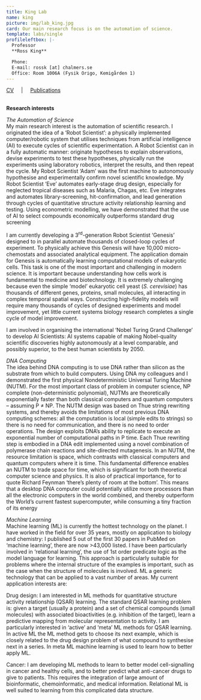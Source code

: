 ```yaml
---
title: King Lab
name: king
picture: img/lab_king.jpg
card: Our main research focus is on the automation of science.
template: labs/single
profileleftbox: |-
  Professor  
  **Ross King**

  Phone:   
  E-mail: rossk [at] chalmers.se  
  Office: Room 1006A (Fysik Origo, Kemigården 1)
---
```

[CV](/img/cv_rk.pdf) &nbsp;&nbsp;&nbsp;&nbsp;|&nbsp;&nbsp;&nbsp;&nbsp; [Publications](/img/pub_rk.pdf) <br/><br/> 

**Research interests**

*The Automation of Science*   
My main research interest is the automation of scientific research. I originated the idea of a ‘Robot Scientist’: a physically implemented computer/robotic system that utilises techniques from artificial intelligence (AI) to execute cycles of scientific experimentation.  A Robot Scientist can in a fully automatic manner: originate hypotheses to explain observations, devise experiments to test these hypotheses, physically run the experiments using laboratory robotics, interpret the results, and then repeat the cycle. My Robot Scientist ‘Adam’ was the first machine to autonomously hypothesise and experimentally confirm novel scientific knowledge. My Robot Scientist ‘Eve’ automates early-stage drug design, especially for neglected tropical diseases such as Malaria, Chagas, etc. Eve integrates and automates library-screening, hit-confirmation, and lead generation through cycles of quantitative structure activity relationship learning and testing. Using econometric modelling, we have demonstrated that the use of AI to select compounds economically outperforms standard drug screening   

I am currently developing a 3<sup>rd</sup>-generation Robot Scientist ‘Genesis’ designed to in parallel automate thousands of closed-loop cycles of experiment. To physically achieve this Genesis will have 10,000 micro-chemostats and associated analytical equipment. The application domain for Genesis is automatically learning computational models of eukaryotic cells. This task is one of the most important and challenging in modern science. It is important because understanding how cells work is fundamental to medicine and biotechnology. It is extremely challenging because even the simple ‘model’ eukaryotic cell yeast (*S. cerevisiae*) has thousands of different genes, proteins, small molecules, all interacting in complex temporal spatial ways. Constructing high-fidelity models will require many thousands of cycles of designed experiments and model improvement, yet little current systems biology research completes a single cycle of model improvement. 
 
I am involved in organising the international ‘Nobel Turing Grand Challenge’ to develop AI Scientists: AI systems capable of making Nobel-quality scientific discoveries highly autonomously at a level comparable, and possibly superior, to the best human scientists by 2050. 

*DNA Computing*  
The idea behind DNA computing is to use DNA rather than silicon as the substrate from which to build computers. Using DNA my colleagues and I demonstrated the first physical Nondeterministic Universal Turing Machine (NUTM). For the most important class of problem in computer science, NP complete (non-deterministic polynomial), NUTMs are theoretically exponentially faster than both classical computers and quantum computers – assuming P ≠ NP. The NUTM design was based on Thue string rewriting systems, and thereby avoids the limitations of most previous DNA computing schemes: all the computation is local (simple edits to strings) so there is no need for communication, and there is no need to order operations. The design exploits DNA’s ability to replicate to execute an exponential number of computational paths in P time. Each Thue rewriting step is embodied in a DNA edit implemented using a novel combination of polymerase chain reactions and site-directed mutagenesis. In an NUTM, the resource limitation is space, which contrasts with classical computers and quantum computers where it is time. This fundamental difference enables an NUTM to trade space for time, which is significant for both theoretical computer science and physics. It is also of practical importance, for to quote Richard Feynman ‘there’s plenty of room at the bottom’. This means that a desktop DNA computer could potentially utilize more processors than all the electronic computers in the world combined, and thereby outperform the World’s current fastest supercomputer, while consuming a tiny fraction of its energy 

*Machine Learning*  
Machine learning (ML) is currently the hottest technology on the planet. I have worked in the field for over 35 years, mostly on application to biology and chemistry: I published 5 out of the first 30 papers in PubMed on ‘machine learning’, there are now >43,000 listed. I have been particularly involved in ‘relational learning’, the use of 1st order predicate logic as the model language for learning. This approach is particularly suitable for problems where the internal structure of the examples is important, such as the case when the structure of molecules is involved. ML a generic technology that can be applied to a vast number of areas. My current application interests are:   

Drug design: I am interested in ML methods for quantitative structure activity relationship (QSAR) learning. The standard QSAR learning problem is: given a target (usually a protein) and a set of chemical compounds (small molecules) with associated bioactivities (e.g. inhibition of the target), learn a predictive mapping from molecular representation to activity. I am particularly interested in ‘active’ and ‘meta’ ML methods for QSAR learning. In active ML the ML method gets to choose its next example, which is closely related to the drug design problem of what compound to synthesise next in a series. In meta ML machine learning is used to learn how to better apply ML.   

Cancer: I am developing ML methods to learn to better model cell-signalling in cancer and healthy cells, and to better predict what anti-cancer drugs to give to patients. This requires the integration of large amount of bioinformatic, chemoinformatic, and medical information. Relational ML is well suited to learning from this complicated data structure.



